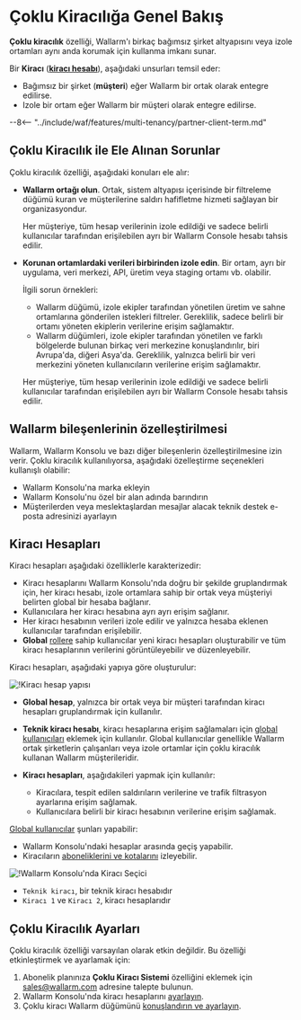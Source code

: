 # Çoklu Kiracılığa Genel Bakış

**Çoklu kiracılık** özelliği, Wallarm'ı birkaç bağımsız şirket altyapısını veya izole ortamları aynı anda korumak için kullanma imkanı sunar.

Bir **Kiracı** ([**kiracı hesabı**](#tenant-accounts)), aşağıdaki unsurları temsil eder:

* Bağımsız bir şirket (**müşteri**) eğer Wallarm bir ortak olarak entegre edilirse.
* Izole bir ortam eğer Wallarm bir müşteri olarak entegre edilirse.

--8<-- "../include/waf/features/multi-tenancy/partner-client-term.md"

## Çoklu Kiracılık ile Ele Alınan Sorunlar

Çoklu kiracılık özelliği, aşağıdaki konuları ele alır:

* **Wallarm ortağı olun**. Ortak, sistem altyapısı içerisinde bir filtreleme düğümü kuran ve müşterilerine saldırı hafifletme hizmeti sağlayan bir organizasyondur.

    Her müşteriye, tüm hesap verilerinin izole edildiği ve sadece belirli kullanıcılar tarafından erişilebilen ayrı bir Wallarm Console hesabı tahsis edilir.
* **Korunan ortamlardaki verileri birbirinden izole edin**. Bir ortam, ayrı bir uygulama, veri merkezi, API, üretim veya staging ortamı vb. olabilir.
    
    İlgili sorun örnekleri:

    * Wallarm düğümü, izole ekipler tarafından yönetilen üretim ve sahne ortamlarına gönderilen istekleri filtreler. Gereklilik, sadece belirli bir ortamı yöneten ekiplerin verilerine erişim sağlamaktır.
    * Wallarm düğümleri, izole ekipler tarafından yönetilen ve farklı bölgelerde bulunan birkaç veri merkezine konuşlandırılır, biri Avrupa'da, diğeri Asya'da. Gereklilik, yalnızca belirli bir veri merkezini yöneten kullanıcıların verilerine erişim sağlamaktır.

    Her müşteriye, tüm hesap verilerinin izole edildiği ve sadece belirli kullanıcılar tarafından erişilebilen ayrı bir Wallarm Console hesabı tahsis edilir.

## Wallarm bileşenlerinin özelleştirilmesi

Wallarm, Wallarm Konsolu ve bazı diğer bileşenlerin özelleştirilmesine izin verir. Çoklu kiracılık kullanılıyorsa, aşağıdaki özelleştirme seçenekleri kullanışlı olabilir:

* Wallarm Konsolu'na marka ekleyin
* Wallarm Konsolu'nu özel bir alan adında barındırın
* Müşterilerden veya meslektaşlardan mesajlar alacak teknik destek e-posta adresinizi ayarlayın

## Kiracı Hesapları

Kiracı hesapları aşağıdaki özelliklerle karakterizedir:

* Kiracı hesaplarını Wallarm Konsolu'nda doğru bir şekilde gruplandırmak için, her kiracı hesabı, izole ortamlara sahip bir ortak veya müşteriyi belirten global bir hesaba bağlanır.
* Kullanıcılara her kiracı hesabına ayrı ayrı erişim sağlanır.
* Her kiracı hesabının verileri izole edilir ve yalnızca hesaba eklenen kullanıcılar tarafından erişilebilir.
* **Global** [rollere](../../user-guides/settings/users.md#user-roles) sahip kullanıcılar yeni kiracı hesapları oluşturabilir ve tüm kiracı hesaplarının verilerini görüntüleyebilir ve düzenleyebilir.

Kiracı hesapları, aşağıdaki yapıya göre oluşturulur:

![!Kiracı hesap yapısı](../../images/partner-waf-node/accounts-scheme.png)

* **Global hesap**, yalnızca bir ortak veya bir müşteri tarafından kiracı hesapları gruplandırmak için kullanılır.
* **Teknik kiracı hesabı**, kiracı hesaplarına erişim sağlamaları için [global kullanıcıları](../../user-guides/settings/users.md#user-roles) eklemek için kullanılır. Global kullanıcılar genellikle Wallarm ortak şirketlerin çalışanları veya izole ortamlar için çoklu kiracılık kullanan Wallarm müşterileridir.
* **Kiracı hesapları**, aşağıdakileri yapmak için kullanılır:

    * Kiracılara, tespit edilen saldırıların verilerine ve trafik filtrasyon ayarlarına erişim sağlamak.
    * Kullanıcılara belirli bir kiracı hesabının verilerine erişim sağlamak.

[Global kullanıcılar](../../user-guides/settings/users.md#user-roles) şunları yapabilir:

* Wallarm Konsolu'ndaki hesaplar arasında geçiş yapabilir.
* Kiracıların [aboneliklerini ve kotalarını](../../about-wallarm/subscription-plans.md) izleyebilir.

![!Wallarm Konsolu'nda Kiracı Seçici](../../images/partner-waf-node/clients-selector-in-console.png)

* `Teknik kiracı`, bir teknik kiracı hesabıdır
* `Kiracı 1` ve `Kiracı 2`, kiracı hesaplarıdır

## Çoklu Kiracılık Ayarları

Çoklu kiracılık özelliği varsayılan olarak etkin değildir. Bu özelliği etkinleştirmek ve ayarlamak için:

1. Abonelik planınıza **Çoklu Kiracı Sistemi** özelliğini eklemek için [sales@wallarm.com](mailto:sales@wallarm.com) adresine talepte bulunun.
2. Wallarm Konsolu'nda kiracı hesaplarını [ayarlayın](configure-accounts.md).
3. Çoklu kiracı Wallarm düğümünü [konuşlandırın ve ayarlayın](deploy-multi-tenant-node.md).